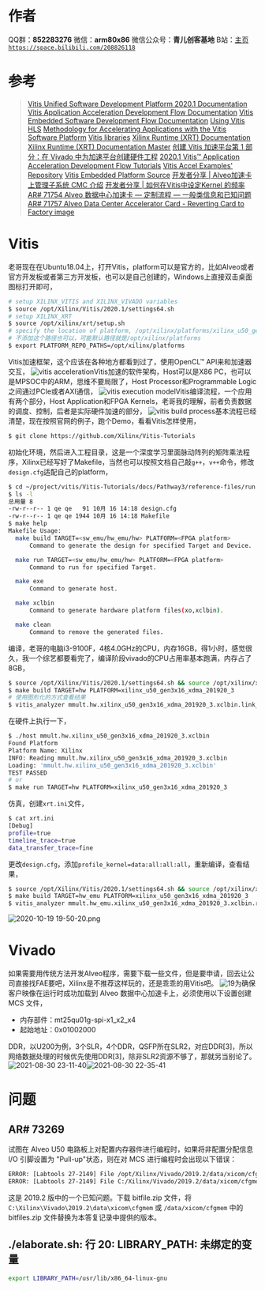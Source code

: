 ﻿# 作者
QQ群：**852283276**
微信：**arm80x86**
微信公众号：**青儿创客基地**
B站：[主页 `https://space.bilibili.com/208826118`](https://space.bilibili.com/208826118)

# 参考
> [Vitis Unified Software Development Platform 2020.1 Documentation](https://www.xilinx.com/html_docs/xilinx2020_1/vitis_doc/index.html)
> [Vitis Application Acceleration Development Flow Documentation](https://www.xilinx.com/html_docs/xilinx2020_1/vitis_doc/kme1569523964461.html)
> [Vitis Embedded Software Development Flow Documentation](https://www.xilinx.com/html_docs/xilinx2020_1/vitis_doc/hly1569525384514.html)
> [Using Vitis HLS](https://www.xilinx.com/html_docs/xilinx2020_1/vitis_doc/irn1582730075765.html)
> [Methodology for Accelerating Applications with the Vitis Software Platform](https://www.xilinx.com/html_docs/xilinx2020_1/vitis_doc/methodologyacceleratingapplications.html#wgb1568690490380)
> [Vitis libraries](https://xilinx.github.io/Vitis_Libraries/)
> [Xilinx Runtime (XRT) Documentation](https://xilinx.github.io/XRT/)
> [Xilinx Runtime (XRT) Documentation Master](https://xilinx.github.io/XRT/master/html/index.html)
> [创建 Vitis 加速平台第 1 部分：在 Vivado 中为加速平台创建硬件工程](https://forums.xilinx.com/t5/Xilinx-%E4%BA%A7%E5%93%81%E8%AE%BE%E8%AE%A1%E4%B8%8E%E5%8A%9F%E8%83%BD%E8%B0%83%E8%AF%95%E6%8A%80%E5%B7%A7/%E5%88%9B%E5%BB%BA-Vitis-%E5%8A%A0%E9%80%9F%E5%B9%B3%E5%8F%B0%E7%AC%AC-1-%E9%83%A8%E5%88%86-%E5%9C%A8-Vivado-%E4%B8%AD%E4%B8%BA%E5%8A%A0%E9%80%9F%E5%B9%B3%E5%8F%B0%E5%88%9B%E5%BB%BA%E7%A1%AC%E4%BB%B6%E5%B7%A5%E7%A8%8B/ba-p/1147504)
> [2020.1 Vitis™ Application Acceleration Development Flow Tutorials](https://github.com/Xilinx/Vitis-Tutorials)
> [Vitis Accel Examples' Repository](https://github.com/Xilinx/Vitis_Accel_Examples)
> [Vitis Embedded Platform Source](https://github.com/Xilinx/Vitis_Embedded_Platform_Source)
> [开发者分享 | Alveo加速卡上管理子系统 CMC 介绍](https://mp.weixin.qq.com/s/cNzFy_kRvvsnKO5_c4XGtg)
> [开发者分享 | 如何在Vitis中设定Kernel 的频率](https://mp.weixin.qq.com/s/10zN5G_vJW8gDiKFtS8Y6Q)
> [AR# 71754 Alveo 数据中心加速卡 — 定制流程 — 一般类信息和已知问题](https://china.xilinx.com/support/answers/71754.html)
> [AR# 71757 Alveo Data Center Accelerator Card - Reverting Card to Factory image](https://china.xilinx.com/support/answers/71757.html)

# Vitis
老哥现在在Ubuntu18.04上，打开Vitis，platform可以是官方的，比如Alveo或者官方开发板或者第三方开发板，也可以是自己创建的，Windows上直接双击桌面图标打开即可，
```bash
# setup XILINX_VITIS and XILINX_VIVADO variables
$ source /opt/Xilinx/Vitis/2020.1/settings64.sh
# setup XILINX_XRT
$ source /opt/xilinx/xrt/setup.sh
# specify the location of platform, /opt/xilinx/platforms/xilinx_u50_gen3x16_xdma_201920_3
# 不添加这个路径也可以，可能默认路径就是/opt/xilinx/platforms
$ export PLATFORM_REPO_PATHS=/opt/xilinx/platforms
```
Vitis加速框架，这个应该在各种地方都看到过了，使用OpenCL™ API来和加速器交互，
![vitis acceleration](https://img-blog.csdnimg.cn/20201014203420731.png?x-oss-process=image/watermark,type_ZmFuZ3poZW5naGVpdGk,shadow_10,text_aHR0cHM6Ly9ibG9nLmNzZG4ubmV0L1podV9aaHVfMjAwOQ==,size_16,color_FFFFFF,t_70#pic_center)Vitis加速的软件架构，Host可以是X86 PC，也可以是MPSOC中的ARM，思维不要局限了，Host Processor和Programmable Logic之间通过PCIe或者AXI通信，
![vitis execution model](https://img-blog.csdnimg.cn/20201014220253392.png?x-oss-process=image/watermark,type_ZmFuZ3poZW5naGVpdGk,shadow_10,text_aHR0cHM6Ly9ibG9nLmNzZG4ubmV0L1podV9aaHVfMjAwOQ==,size_16,color_FFFFFF,t_70#pic_center)Vitis编译流程，一个应用有两个部分，Host Application和FPGA Kernels，老哥我的理解，前者负责数据的调度、控制，后者是实际硬件加速的部分，
![vitis build process](https://img-blog.csdnimg.cn/20201014221210426.png?x-oss-process=image/watermark,type_ZmFuZ3poZW5naGVpdGk,shadow_10,text_aHR0cHM6Ly9ibG9nLmNzZG4ubmV0L1podV9aaHVfMjAwOQ==,size_16,color_FFFFFF,t_70#pic_center)基本流程已经清楚，现在按照官网的例子，跑个Demo，看看Vitis怎样使用，
```bash
$ git clone https://github.com/Xilinx/Vitis-Tutorials
```
初始化环境，然后进入工程目录，这是一个深度学习里面脉动阵列的矩阵乘法程序，Xilinx已经写好了Makefile，当然也可以按照文档自己敲`g++`，`v++`命令，修改`design.cfg`适配自己的platform，
```bash
$ cd ~/project/vitis/Vitis-Tutorials/docs/Pathway3/reference-files/run
$ ls -l
总用量 8
-rw-r--r-- 1 qe qe   91 10月 16 14:18 design.cfg
-rw-r--r-- 1 qe qe 1944 10月 16 14:18 Makefile
$ make help
Makefile Usage:
  make build TARGET=<sw_emu/hw_emu/hw> PLATFORM=<FPGA platform>
      Command to generate the design for specified Target and Device.

  make run TARGET=<sw_emu/hw_emu/hw> PLATFORM=<FPGA platform>
      Command to run for specified Target.

  make exe 
      Command to generate host.

  make xclbin 
      Command to generate hardware platform files(xo,xclbin).

  make clean 
      Command to remove the generated files.
```
编译，老哥的电脑i3-9100F，4核4.0GHz的CPU，内存16GB，得1小时，感觉很久，我一个综艺都要看完了，编译阶段vivado的CPU占用率基本跑满，内存占了8GB，
```bash
$ source /opt/Xilinx/Vitis/2020.1/settings64.sh && source /opt/xilinx/xrt/setup.sh && export LIBRARY_PATH=/usr/lib/x86_64-linux-gnu
$ make build TARGET=hw PLATFORM=xilinx_u50_gen3x16_xdma_201920_3
# 使用图形化的方式查看结果
$ vitis_analyzer mmult.hw.xilinx_u50_gen3x16_xdma_201920_3.xclbin.link_summary
```
在硬件上执行一下，
```bash
$ ./host mmult.hw.xilinx_u50_gen3x16_xdma_201920_3.xclbin
Found Platform
Platform Name: Xilinx
INFO: Reading mmult.hw.xilinx_u50_gen3x16_xdma_201920_3.xclbin
Loading: 'mmult.hw.xilinx_u50_gen3x16_xdma_201920_3.xclbin'
TEST PASSED 
# or
$ make run TARGET=hw PLATFORM=xilinx_u50_gen3x16_xdma_201920_3
```
仿真，创建`xrt.ini`文件，
```bash
$ cat xrt.ini 
[Debug]
profile=true
timeline_trace=true
data_transfer_trace=fine
```
更改`design.cfg`，添加`profile_kernel=data:all:all:all`，重新编译，查看结果，
```bash
$ source /opt/Xilinx/Vitis/2020.1/settings64.sh && source /opt/xilinx/xrt/setup.sh && export LIBRARY_PATH=/usr/lib/x86_64-linux-gnu
$ make build TARGET=hw_emu PLATFORM=xilinx_u50_gen3x16_xdma_201920_3
$ vitis_analyzer mmult.hw_emu.xilinx_u50_gen3x16_xdma_201920_3.xclbin.run_summary
```
![2020-10-19 19-50-20.png](https://img-blog.csdnimg.cn/20201019195100670.png?x-oss-process=image/watermark,type_ZmFuZ3poZW5naGVpdGk,shadow_10,text_aHR0cHM6Ly9ibG9nLmNzZG4ubmV0L1podV9aaHVfMjAwOQ==,size_16,color_FFFFFF,t_70#pic_center)
# Vivado
如果需要用传统方法开发Alveo程序，需要下载一些文件，但是要申请，回去让公司直接找FAE要吧，Xilinx是不推荐这样玩的，还是乖乖的用Vitis吧。
![19](https://img-blog.csdnimg.cn/20201008152402765.PNG#pic_center)为确保客户映像在运行时成功加载到 Alveo 数据中心加速卡上，必须使用以下设置创建 MCS 文件，
- 内存部件：mt25qu01g-spi-x1_x2_x4
- 起始地址：0x01002000

DDR，以U200为例，3个SLR，4个DDR，QSFP所在SLR2，对应DDR[3]，所以网络数据处理的时候优先使用DDR[3]，除非SLR2资源不够了，那就另当别论了。
![2021-08-30 23-11-40](https://img-blog.csdnimg.cn/f829392d52c84582a708d75c94ae529e.png?x-oss-process=image/watermark,type_ZHJvaWRzYW5zZmFsbGJhY2s,shadow_50,text_Q1NETiBA5LiJ6YGN54yq,size_20,color_FFFFFF,t_70,g_se,x_16)![2021-08-30 22-35-41](https://img-blog.csdnimg.cn/785038efc61b486da0a30a6860bcceb4.png?x-oss-process=image/watermark,type_ZHJvaWRzYW5zZmFsbGJhY2s,shadow_50,text_Q1NETiBA5LiJ6YGN54yq,size_20,color_FFFFFF,t_70,g_se,x_16)
# 问题
## AR# 73269
试图在 Alveo U50 电路板上对配置内存器件进行编程时，如果将非配置分配信息 I/O 引脚设置为 "Pull-up"状态，则在对 MCS 进行编程时会出现以下错误：
```bash
ERROR: [Labtools 27-2149] File /opt/Xilinx/Vivado/2019.2/data/xicom/cfgmem/bitfile/spi_xcu50_pullup.bit not found.Check file name and file permissions.
ERROR: [Labtools 27-2149] File C:/Xilinx/Vivado/2019.2/data/xicom/cfgmem/bitfile/spi_xcu50_pullup.bit not found.Check file name and file permissions.
```
这是 2019.2 版中的一个已知问题。下载 bitfile.zip 文件，将 `C:\Xilinx\Vivado\2019.2\data\xicom\cfgmem` 或 `/data/xicom/cfgmem` 中的 bitfiles.zip 文件替换为本答复记录中提供的版本。

## ./elaborate.sh: 行 20: LIBRARY_PATH: 未绑定的变量
```bash
export LIBRARY_PATH=/usr/lib/x86_64-linux-gnu
```

